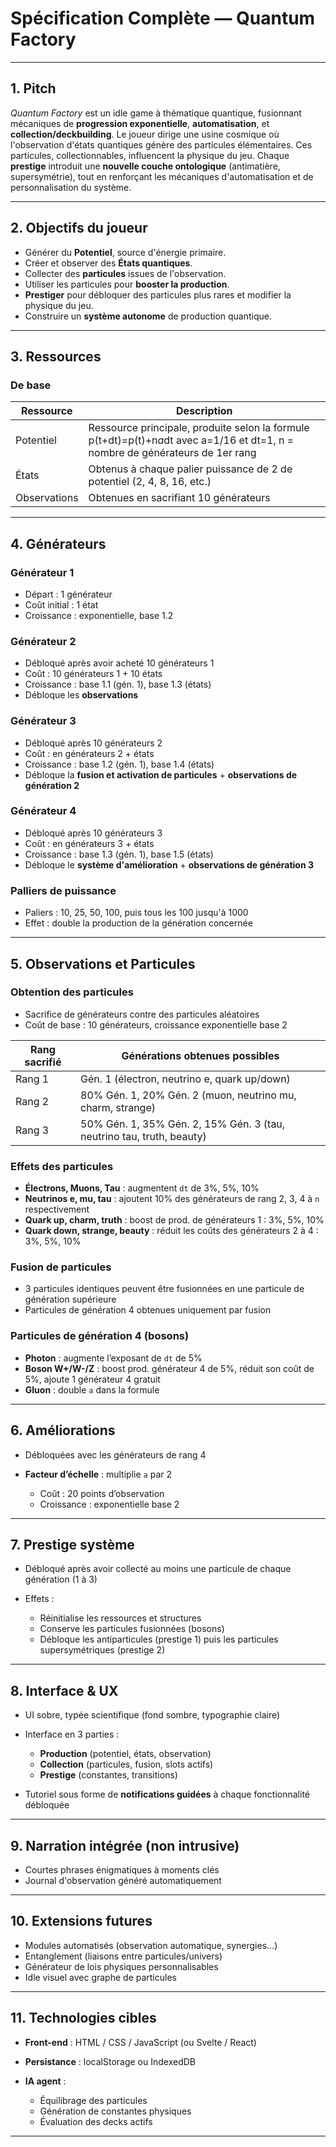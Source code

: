 # **Spécification Complète — Quantum Factory**

---

## **1. Pitch**

*Quantum Factory* est un idle game à thématique quantique, fusionnant mécaniques de **progression exponentielle**, **automatisation**, et **collection/deckbuilding**.
Le joueur dirige une usine cosmique où l'observation d'états quantiques génère des particules élémentaires. Ces particules, collectionnables, influencent la physique du jeu.
Chaque **prestige** introduit une **nouvelle couche ontologique** (antimatière, supersymétrie), tout en renforçant les mécaniques d'automatisation et de personnalisation du système.

---

## **2. Objectifs du joueur**

* Générer du **Potentiel**, source d'énergie primaire.
* Créer et observer des **États quantiques**.
* Collecter des **particules** issues de l'observation.
* Utiliser les particules pour **booster la production**.
* **Prestiger** pour débloquer des particules plus rares et modifier la physique du jeu.
* Construire un **système autonome** de production quantique.

---

## **3. Ressources**

### **De base**

| Ressource    | Description                                                                                                                    |
| ------------ | ------------------------------------------------------------------------------------------------------------------------------ |
| Potentiel    | Ressource principale, produite selon la formule p(t+dt)=p(t)+n*a*dt avec a=1/16 et dt=1, n = nombre de générateurs de 1er rang |
| États        | Obtenus à chaque palier puissance de 2 de potentiel (2, 4, 8, 16, etc.)                                                        |
| Observations | Obtenues en sacrifiant 10 générateurs                                                                                          |

---

## **4. Générateurs**

### **Générateur 1**

* Départ : 1 générateur
* Coût initial : 1 état
* Croissance : exponentielle, base 1.2

### **Générateur 2**

* Débloqué après avoir acheté 10 générateurs 1
* Coût : 10 générateurs 1 + 10 états
* Croissance : base 1.1 (gén. 1), base 1.3 (états)
* Débloque les **observations**

### **Générateur 3**

* Débloqué après 10 générateurs 2
* Coût : en générateurs 2 + états
* Croissance : base 1.2 (gén. 1), base 1.4 (états)
* Débloque la **fusion et activation de particules** + **observations de génération 2**

### **Générateur 4**

* Débloqué après 10 générateurs 3
* Coût : en générateurs 3 + états
* Croissance : base 1.3 (gén. 1), base 1.5 (états)
* Débloque le **système d'amélioration** + **observations de génération 3**

### **Palliers de puissance**

* Paliers : 10, 25, 50, 100, puis tous les 100 jusqu'à 1000
* Effet : double la production de la génération concernée

---

## **5. Observations et Particules**

### **Obtention des particules**

* Sacrifice de générateurs contre des particules aléatoires
* Coût de base : 10 générateurs, croissance exponentielle base 2

| Rang sacrifié | Générations obtenues possibles                                        |
| ------------- | --------------------------------------------------------------------- |
| Rang 1        | Gén. 1 (électron, neutrino e, quark up/down)                          |
| Rang 2        | 80% Gén. 1, 20% Gén. 2 (muon, neutrino mu, charm, strange)            |
| Rang 3        | 50% Gén. 1, 35% Gén. 2, 15% Gén. 3 (tau, neutrino tau, truth, beauty) |

### **Effets des particules**

* **Électrons, Muons, Tau** : augmentent `dt` de 3%, 5%, 10%
* **Neutrinos e, mu, tau** : ajoutent 10% des générateurs de rang 2, 3, 4 à `n` respectivement
* **Quark up, charm, truth** : boost de prod. de générateurs 1 : 3%, 5%, 10%
* **Quark down, strange, beauty** : réduit les coûts des générateurs 2 à 4 : 3%, 5%, 10%

### **Fusion de particules**

* 3 particules identiques peuvent être fusionnées en une particule de génération supérieure
* Particules de génération 4 obtenues uniquement par fusion

### **Particules de génération 4 (bosons)**

* **Photon** : augmente l’exposant de `dt` de 5%
* **Boson W+/W-/Z** : boost prod. générateur 4 de 5%, réduit son coût de 5%, ajoute 1 générateur 4 gratuit
* **Gluon** : double `a` dans la formule

---

## **6. Améliorations**

* Débloquées avec les générateurs de rang 4
* **Facteur d’échelle** : multiplie `a` par 2

  * Coût : 20 points d’observation
  * Croissance : exponentielle base 2

---

## **7. Prestige système**

* Débloqué après avoir collecté au moins une particule de chaque génération (1 à 3)
* Effets :

  * Réinitialise les ressources et structures
  * Conserve les particules fusionnées (bosons)
  * Débloque les antiparticules (prestige 1) puis les particules supersymétriques (prestige 2)

---

## **8. Interface & UX**

* UI sobre, typée scientifique (fond sombre, typographie claire)
* Interface en 3 parties :

  * **Production** (potentiel, états, observation)
  * **Collection** (particules, fusion, slots actifs)
  * **Prestige** (constantes, transitions)
* Tutoriel sous forme de **notifications guidées** à chaque fonctionnalité débloquée

---

## **9. Narration intégrée (non intrusive)**

* Courtes phrases énigmatiques à moments clés
* Journal d'observation généré automatiquement

---

## **10. Extensions futures**

* Modules automatisés (observation automatique, synergies…)
* Entanglement (liaisons entre particules/univers)
* Générateur de lois physiques personnalisables
* Idle visuel avec graphe de particules

---

## **11. Technologies cibles**

* **Front-end** : HTML / CSS / JavaScript (ou Svelte / React)
* **Persistance** : localStorage ou IndexedDB
* **IA agent** :

  * Équilibrage des particules
  * Génération de constantes physiques
  * Évaluation des decks actifs

---
